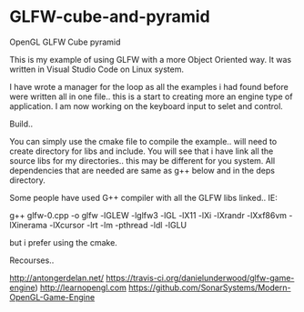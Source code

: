 # GLFW-cube-and-pyramid
OpenGL GLFW Cube pyramid 

This is my example of using GLFW with a more Object Oriented way. It was written in Visual Studio Code on Linux system.

I have wrote a manager for the loop as all the examples i had found before were written all in one file.. this is a start to creating more an engine type of application. I am now working on the keyboard input to selet and control.


Build..

You can simply use the cmake file to compile the example.. will need to create directory for libs and include. You will see that i have link all the source libs for my directories.. this may be different for you system. All dependencies that are needed are same as g++ below and in the deps directory.

Some people have used G++ compiler with all the GLFW libs linked.. IE: 

g++ glfw-0.cpp -o glfw -lGLEW -lglfw3 -lGL -lX11 -lXi -lXrandr -lXxf86vm -lXinerama -lXcursor -lrt -lm -pthread -ldl -lGLU

but i prefer using the cmake.

Recourses..

http://antongerdelan.net/
https://travis-ci.org/danielunderwood/glfw-game-engine)
http://learnopengl.com
https://github.com/SonarSystems/Modern-OpenGL-Game-Engine

